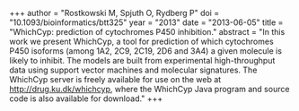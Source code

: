 +++
author = "Rostkowski M, Spjuth O, Rydberg P"
doi = "10.1093/bioinformatics/btt325"
year = "2013"
date = "2013-06-05"
title = "WhichCyp: prediction of cytochromes P450 inhibition."
abstract = "In this work we present WhichCyp, a tool for prediction of which cytochromes P450 isoforms (among 1A2, 2C9, 2C19, 2D6 and 3A4) a given molecule is likely to inhibit. The models are built from experimental high-throughput data using support vector machines and molecular signatures. The WhichCyp server is freely available for use on the web at http://drug.ku.dk/whichcyp, where the WhichCyp Java program and source code is also available for download."
+++

